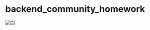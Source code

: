 # backend_community_homework

[![CI](https://github.com/practicum-com/hw03_forms_es/actions/workflows/python-app.yml/badge.svg?branch=main)](https://github.com/practicum-com/hw03_forms_es/actions/workflows/python-app.yml)
